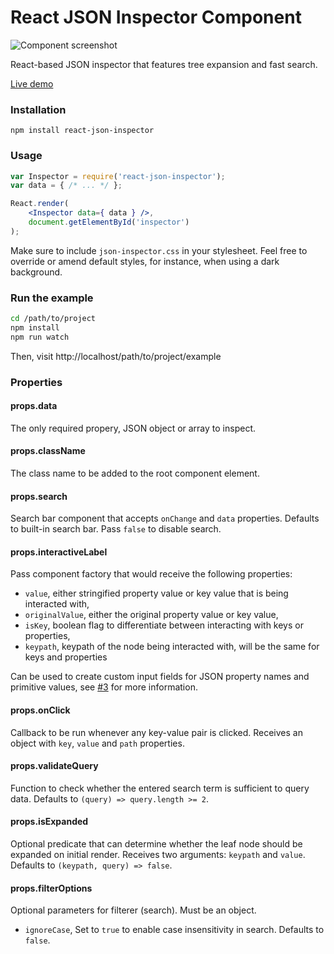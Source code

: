 # React JSON Inspector Component

![Component screenshot](http://i.imgur.com/8619dv9.png)

React-based JSON inspector that features tree expansion and fast search.

[Live demo](https://lapple.github.io/react-json-inspector/)

### Installation

    npm install react-json-inspector

### Usage

```jsx
var Inspector = require('react-json-inspector');
var data = { /* ... */ };

React.render(
    <Inspector data={ data } />,
    document.getElementById('inspector')
);
```

Make sure to include `json-inspector.css` in your stylesheet. Feel free to
override or amend default styles, for instance, when using a dark background.

### Run the example

```bash
cd /path/to/project
npm install
npm run watch
```

Then, visit http://localhost/path/to/project/example

### Properties

#### props.data

The only required propery, JSON object or array to inspect.

#### props.className

The class name to be added to the root component element.

#### props.search

Search bar component that accepts `onChange` and `data` properties. Defaults
to built-in search bar. Pass `false` to disable search.

#### props.interactiveLabel

Pass component factory that would receive the following properties:

- `value`, either stringified property value or key value that is being interacted with,
- `originalValue`, either the original property value or key value,
- `isKey`, boolean flag to differentiate between interacting with keys or properties,
- `keypath`, keypath of the node being interacted with, will be the same for keys and properties

Can be used to create custom input fields for JSON property names and primitive
values, see [#3](https://github.com/Lapple/react-json-inspector/issues/3)
for more information.

#### props.onClick

Callback to be run whenever any key-value pair is clicked. Receives an object
with `key`, `value` and `path` properties.

#### props.validateQuery

Function to check whether the entered search term is sufficient to query data.
Defaults to `(query) => query.length >= 2`.

#### props.isExpanded

Optional predicate that can determine whether the leaf node should be expanded
on initial render. Receives two arguments: `keypath` and `value`. Defaults to
`(keypath, query) => false`.

#### props.filterOptions

Optional parameters for filterer (search). Must be an object.

- `ignoreCase`, Set to `true` to enable case insensitivity in search. Defaults to `false`.
